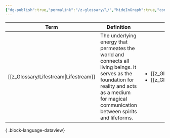 ```yaml
---
{"dg-publish":true,"permalink":"/z-glossary/l/","hideInGraph":true,"contentClasses":"h-line hr-no-icon","tags":["GlossaryIndex/Letter"],"dgShowInlineTitle":true,"noteIcon":""}
---
```




| Term                                     | Definition                                                                                                                                                                                           | Topic                                                                                                 | Related                                                                                                                                                                                                                                       |
| ---------------------------------------- | ---------------------------------------------------------------------------------------------------------------------------------------------------------------------------------------------------- | ----------------------------------------------------------------------------------------------------- | --------------------------------------------------------------------------------------------------------------------------------------------------------------------------------------------------------------------------------------------- |
| [[z_Glossary/Lifestream\|Lifestream]] | The underlying energy that permeates the world and connects all living beings. It serves as the foundation for reality and acts as a medium for magical communication between spirits and lifeforms. | <ul><li>[[z_Glossary/Index/Faith.md\\|Faith]]</li><li>[[z_Glossary/Index/Magic.md\\|Magic]]</li></ul> | <ul><li>[[z_Glossary/abomination.md\\|abomination]]</li><li>[[z_Glossary/aether.md\\|aether]]</li><li>[[z_Glossary/Athtar.md\\|Athtar]]</li><li>[[z_Glossary/Index/Faith.md\\|Faith]]</li><li>[[z_Glossary/Index/Magic.md\\|Magic]]</li></ul> |

{ .block-language-dataview}
